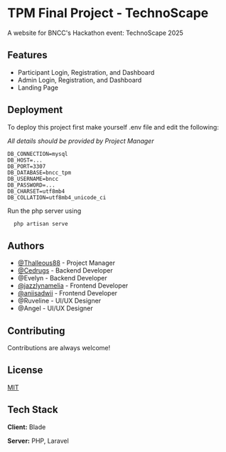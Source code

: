 
# TPM Final Project - TechnoScape



A website for BNCC's Hackathon event: TechnoScape 2025




## Features

- Participant Login, Registration, and Dashboard
- Admin Login, Registration, and Dashboard
- Landing Page


## Deployment

To deploy this project first make yourself .env file and edit the following:

*All details should be provided by Project Manager*
```env
DB_CONNECTION=mysql
DB_HOST=...
DB_PORT=3307
DB_DATABASE=bncc_tpm
DB_USERNAME=bncc
DB_PASSWORD=...
DB_CHARSET=utf8mb4
DB_COLLATION=utf8mb4_unicode_ci
```

Run the php server using
```bash
  php artisan serve
```


## Authors

- [@Thalleous88](https://github.com/Thalleous88) - Project Manager
- [@Cedrugs](https://github.com/Cedrugs) - Backend Developer
- @Evelyn - Backend Developer
- [@jazzlynamelia](https://github.com/aniisadwii) - Frontend Developer
- [@aniisadwii](https://github.com/jazzlynamelia) - Frontend Developer
- @Ruveline - UI/UX Designer
- @Angel - UI/UX Designer


## Contributing

Contributions are always welcome!



## License

[MIT](https://choosealicense.com/licenses/mit/)


## Tech Stack

**Client:** Blade

**Server:** PHP, Laravel

